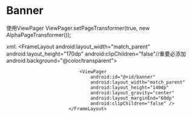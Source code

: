 # Banner
使用ViewPager 
   ViewPager.setPageTransformer(true, new AlphaPageTransformer());
   
   xml:
                            <FrameLayout
                               android:layout_width="match_parent"
                               android:layout_height="170dp"
                               android:clipChildren="false"//重要必添加
                               android:background="@color/transparent">
   
                               <ViewPager
                                   android:id="@+id/banner"
                                   android:layout_width="match_parent"
                                   android:layout_height="140dp"
                                   android:layout_gravity="center"
                                   android:layout_marginEnd="60dp"
                                   android:clipChildren="false" />
                           </FrameLayout>